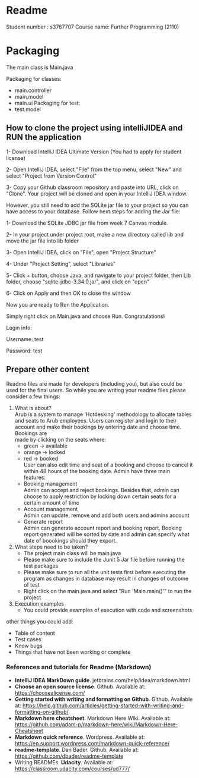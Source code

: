# Readme

Student number : s3767707
Course name: Further Programming (2110)

# Packaging
The main class is Main.java

Packaging for classes:
 - main.controller
 - main.model
 - main.ui
Packaging for test:
 - test.model

## How to clone the project using intelliJIDEA and RUN the application
1- Download IntelliJ IDEA Ultimate Version (You had to apply for student license)

2- Open IntelliJ IDEA, select "File" from the top menu, select "New" and select "Project from Version Control"  

3- Copy your Github classroom repository and paste into URL, click on "Clone".
 Your project will be cloned and open in your IntelliJ IDEA window.
 
 However, you still need to add the SQLite jar file to your project so you can have access to your database. Follow next steps for adding the Jar file:
 
1- Download the SQLite JDBC jar file from week 7 Canvas module.

2- In your project under project root, make a new directory called lib and move the jar file into lib folder

3- Open IntelliJ IDEA, click on "File", open "Project Structure"

4- Under "Project Setting", select "Libraries"

5- Click + button, choose Java, and navigate to your project folder, then Lib folder, choose "sqlite-jdbc-3.34.0.jar", and click on "open"

6- Click on Apply and then OK to close the window

Now you are ready to Run the Application.

Simply right click on Main.java and choose Run.
Congratulations!

Login info:

Username: test

Password: test


## Prepare other content

Readme files are made for developers (including you), but also could be used for the final users.
So while you are writing your readme files please consider a few things:

1. What is about?  
Arub is a system to manage ‘Hotdesking’ methodology to allocate tables and seats to Arub employees.
Users can register and login to their account and make their bookings by entering date and choose time. Bookings are  
made by clicking on the seats where:  
    - green -> available  
    - orange -> locked  
    - red -> booked  
User can also edit time and seat of a booking and choose to cancel it within 48 hours of the booking date.
Admin have three main features:
    - Booking management  
        Admin can accept and reject bookings. Besides that, admin can choose to apply restriction by locking down certain seats for a certain amount of time 
    - Account management  
        Admin can update, remove and add both users and admins account
    - Generate report   
        Admin can generate account report and booking report. Booking report generated will be sorted by date and admin can specify what date of boookings should they export.  
2. What steps need to be taken?
    - The project main class will be main.java
    - Please make sure to include the Junit 5 Jar file before running the test packages
    - Please make sure to run all the unit tests first before executing the program as changes in database may result in changes of outcome of test 
    - Right click on the main.java and select "Run 'Main.main()'" to run the project  
3. Execution examples
    - You could provide examples of execution with code and screenshots
    

other things you could add:

- Table of content
- Test cases
- Know bugs
- Things that have not been working or complete



### References and tutorials for Readme (Markdown)
- **IntelliJ IDEA MarkDown guide**. jetbrains.com/help/idea/markdown.html
- **Choose an open source license**. Github. Available at: https://choosealicense.com/
- **Getting started with writing and formatting on Github**. Github. Available at: https://help.github.com/articles/getting-started-with-writing-and-formatting-on-github/
- **Markdown here cheatsheet**. Markdown Here Wiki. Available at: https://github.com/adam-p/markdown-here/wiki/Markdown-Here-Cheatsheet
- **Markdown quick reference**. Wordpress. Available at: https://en.support.wordpress.com/markdown-quick-reference/
- **readme-template**. Dan Bader. Github. Available at: https://github.com/dbader/readme-template
- Writing READMEs. **Udacity**. Available at: https://classroom.udacity.com/courses/ud777/
